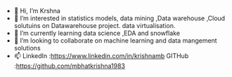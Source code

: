 - 👋 Hi, I’m Krshna 
- 👀 I’m interested in statistics models, data mining ,Data warehouse ,Cloud solutuins on Datawarehouse project.
      data virtualisation.
- 🌱 I’m currently learning data science ,EDA and snowflake 
- 💞️ I’m looking to collaborate on machine learning and data mangement solutions
- 📫 LinkedIn  :https://www.linkedin.com/in/krishnamb
      GITHub    :https://github.com/mbhatkrishna1983
<!---
mbhatkrishna1983/mbhatkrishna1983 is a ✨ special ✨ repository because its `README.md` (this file) appears on your GitHub profile.
You can click the Preview link to take a look at your changes.
--->
